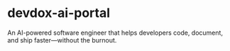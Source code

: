 # devdox-ai-portal
An AI-powered software engineer that helps developers code, document, and ship faster—without the burnout.
